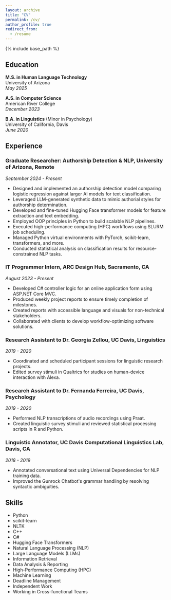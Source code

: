 ```yaml
---
layout: archive
title: "CV"
permalink: /cv/
author_profile: true
redirect_from:
  - /resume
---
```


{% include base_path %}

## Education

**M.S. in Human Language Technology**  
University of Arizona  
*May 2025*

**A.S. in Computer Science**  
American River College  
*December 2023*

**B.A. in Linguistics** (Minor in Psychology)  
University of California, Davis  
*June 2020*

## Experience

### Graduate Researcher: Authorship Detection & NLP, University of Arizona, Remote  
*September 2024 - Present*
- Designed and implemented an authorship detection model comparing logistic regression against larger AI models for text classification.
- Leveraged LLM-generated synthetic data to mimic authorial styles for authorship determination.
- Developed and fine-tuned Hugging Face transformer models for feature extraction and text embedding.
- Employed OOP principles in Python to build scalable NLP pipelines.
- Executed high-performance computing (HPC) workflows using SLURM job scheduling.
- Managed Python virtual environments with PyTorch, scikit-learn, transformers, and more.
- Conducted statistical analysis on classification results for resource-constrained NLP tasks.

### IT Programmer Intern, ARC Design Hub, Sacramento, CA  
*August 2023 - Present*
- Developed C# controller logic for an online application form using ASP.NET Core MVC.
- Produced weekly project reports to ensure timely completion of milestones.
- Created reports with accessible language and visuals for non-technical stakeholders.
- Collaborated with clients to develop workflow-optimizing software solutions.

### Research Assistant to Dr. Georgia Zellou, UC Davis, Linguistics  
*2019 - 2020*
- Coordinated and scheduled participant sessions for linguistic research projects.
- Edited survey stimuli in Qualtrics for studies on human-device interaction with Alexa.

### Research Assistant to Dr. Fernanda Ferreira, UC Davis, Psychology  
*2019 - 2020*
- Performed NLP transcriptions of audio recordings using Praat.
- Created linguistic survey stimuli and reviewed statistical processing scripts in R and Python.

### Linguistic Annotator, UC Davis Computational Linguistics Lab, Davis, CA  
*2018 - 2019*
- Annotated conversational text using Universal Dependencies for NLP training data.
- Improved the Gunrock Chatbot's grammar handling by resolving syntactic ambiguities.

## Skills
- Python
- scikit-learn
- NLTK
- C++
- C#
- Hugging Face Transformers
- Natural Language Processing (NLP)
- Large Language Models (LLMs)
- Information Retrieval
- Data Analysis & Reporting
- High-Performance Computing (HPC)
- Machine Learning
- Deadline Management
- Independent Work
- Working in Cross-functional Teams

